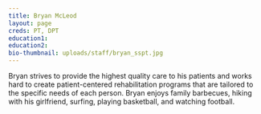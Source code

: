 ```yaml
---
title: Bryan McLeod
layout: page
creds: PT, DPT
education1:
education2:
bio-thumbnail: uploads/staff/bryan_sspt.jpg
---
```


Bryan strives to provide the highest quality care to his patients and works hard to create patient-centered rehabilitation programs that are tailored to the specific needs of each person. Bryan enjoys family barbecues, hiking with his girlfriend, surfing, playing basketball, and watching football.

